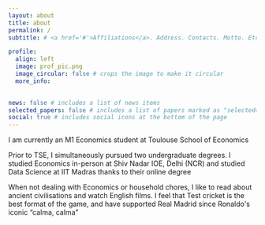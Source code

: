 ```yaml
---
layout: about
title: about
permalink: /
subtitle: # <a href='#'>Affiliations</a>. Address. Contacts. Motto. Etc.

profile:
  align: left
  image: prof_pic.png
  image_circular: false # crops the image to make it circular
  more_info: 
  

news: false # includes a list of news items
selected_papers: false # includes a list of papers marked as "selected={true}"
social: true # includes social icons at the bottom of the page
---
```


I am currently an M1 Economics student at Toulouse School of Economics

Prior to TSE, I simultaneously pursued two undergraduate degrees. I studied Economics in-person at Shiv Nadar IOE, Delhi (NCR) and studied Data Science at IIT Madras thanks to their online degree 

When not dealing with Economics or household chores, I like to read about ancient civilisations and watch English films. I feel that Test cricket is the best format of the game, and have supported Real Madrid since Ronaldo's iconic “calma, calma”
